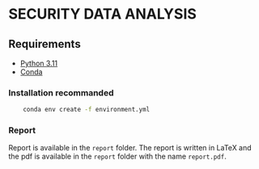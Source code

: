# SECURITY DATA ANALYSIS

## Requirements  
- [Python 3.11](https://www.python.org/downloads/release/python-31110/)
- [Conda](https://docs.anaconda.com/miniconda/) 

### Installation recommanded

```bash
    conda env create -f environment.yml
```
### Report

Report is available in the `report` folder. The report is written in LaTeX and the pdf is available in the `report` folder with the name `report.pdf`.